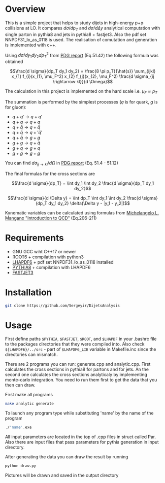 # Overview

This is a simple project that helps to study dijets in high-energy p+p collisions at LO. It compares $d \sigma/dp_{T}$ and $d \sigma / d \Delta y$ analytical computation with single parton in pythia8 and jets in pythia8 + fastjet3. Also the pdf set NNPDF31_lo_as_0118 is used. The realisation of comutation and generation is implemented with c++.

Using $d \sigma / dy_{1} dy_{2} dp^2_{T}$ from [PDG report](https://pdg.lbl.gov/2023/reviews/contents_sports.html) (Eq.51.42) the following formula was obtained

```math
\frac{d \sigma}{dp_T dy_1 dy_2} = \frac{8 \pi p_T}{\hat{s}} \sum_{ijkl} x_{1} f_{i}(x_{1}, \mu_F^2) x_{2} f_{j}(x_{2}, \mu_F^2) \frac{d \sigma_{ij \rightarrow kl}}{d \Omega}
```

The calculation in this project is implemented on the hard scale i.e. $\mu_F \approx p_T$

The summation is performed by the simplest processes ($q$ is for quark, $g$ is for gluon):
- $q + q' \rightarrow q + q'$
- $q + q \rightarrow q + q$
- $q + \bar{q} \rightarrow q + \bar{q}$
- $q + \bar{q} \rightarrow q + '\bar{q}'$
- $q + \bar{q} \rightarrow g + g$
- $g+g \rightarrow q + \bar{q}$
- $g+q \rightarrow g + q$
- $g+g \rightarrow g + g$

You can find $d \sigma_{ij \rightarrow kl}/d \Omega$ in [PDG report](https://pdg.lbl.gov/2023/reviews/contents_sports.html) (Eq. 51.4 - 51.12)

The final formulas for the cross sections are
```math
\frac{d \sigma}{dp_T} = \int dy_1 \int dy_2 \frac{d \sigma}{dp_T dy_1 dy_2}
```

```math
\frac{d \sigma}{d \Delta y} = \int dp_T \int dy_1 \int dy_2 \frac{d \sigma}{dp_T dy_1 dy_2} \delta(\Delta y - |y_1 - y_2|)
```

Kynematic variables can be calculated using formulas from [Michelangelo L. Mangano "Introduction to QCD"](https://cds.cern.ch/record/454171/files/p53.pdf) (Eq.206-211)

# Requirements

- GNU GCC wiht C++17 or newer
- [ROOT6](https://root.cern/) + compilation with python3
- [LHAPDF6](https://lhapdf.hepforge.org/) + pdf set NNPDF31_lo_as_0118 installed
- [PYTHIA8](https://pythia.org/) + compilation with LHAPDF6
- [FASTJET3](https://fastjet.fr/) 

# Installation

```sh
git clone https://github.com/Sergeyir/DijetsAnalysis
```

# Usage

First define paths `$PYTHIA`, `$FASTJET`, `$ROOT`, and `$LHAPDF` in your .bashrc file to the packages directories that they were compiled into. Also check `${LHAPDF6}/../src` - part of `$LHAPDF6_LIB` variable in Makefile.inc since the directories can mismatch.

There are 2 programs you can run: generate.cpp and analytic.cpp. First calculates the cross sections in pythia8 for partons and for jets. An the second one calculates the cross sections analyticaly by implementing monte-carlo integration. You need to run them first to get the data that you then can draw.

First make all programs
```sh
make analytic generate
```

To launch any program type while substituting 'name' by the name of the program

```sh
./'name'.exe
```

All input parameters are located in the top of .cpp files in struct called Par. Also there are input files that pass parameters for pythia generation in input directory.

After generating the data you can draw the result by running
```sh
python draw.py
```
Pictures will be drawn and saved in the output directory
